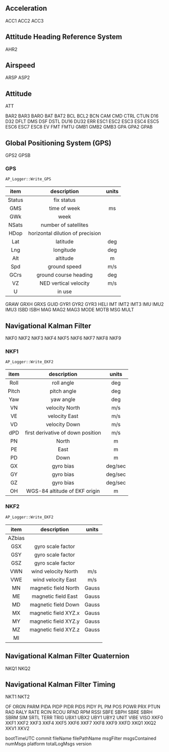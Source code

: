 ## Acceleration
ACC1
ACC2
ACC3

## Attitude Heading Reference System
AHR2

## Airspeed
ARSP
ASP2

## Attitude
ATT

BAR2
BAR3
BARO
BAT
BAT2
BCL
BCL2
BCN
CAM
CMD
CTRL
CTUN
D16
D32
DFLT
DMS
DSF
DSTL
DU16
DU32
ERR
ESC1
ESC2
ESC3
ESC4
ESC5
ESC6
ESC7
ESC8
EV
FMT
FMTU
GMB1
GMB2
GMB3
GPA
GPA2
GPAB

## Global Positioning System (GPS)
GPS2
GPSB

### GPS
`AP_Logger::Write_GPS`

| item      | description                       | units   |
| :-------: | :-------------------------------: | :-----: |
| Status    | fix status                        |         |
| GMS       | time of week                      | ms      |
| GWk       | week                              |         |
| NSats     | number of satellites              |         |
| HDop      | horizontal dilution of precision  |         |
| Lat       | latitude                          | deg     |
| Lng       | longitude                         | deg     |
| Alt       | altitude                          | m       |
| Spd       | ground speed                      | m/s     |
| GCrs      | ground course heading             | deg     |
| VZ        | NED vertical velocity             | m/s     |
| U         | in use                            |         |

GRAW
GRXH
GRXS
GUID
GYR1
GYR2
GYR3
HELI
IMT
IMT2
IMT3
IMU
IMU2
IMU3
ISBD
ISBH
MAG
MAG2
MAG3
MODE
MOTB
MSG
MULT

## Navigational Kalman Filter
NKF0
NKF2
NKF3
NKF4
NKF5
NKF6
NKF7
NKF8
NKF9

### NKF1
`AP_Logger::Write_EKF2`

| item      | description                       | units   |
| :-------: | :-------------------------------: | :-----: |
| Roll      | roll angle                        | deg     |
| Pitch     | pitch angle                       | deg     |
| Yaw       | yaw angle                         | deg     |
| VN        | velocity North                    | m/s     |
| VE        | velocity East                     | m/s     |
| VD        | velocity Down                     | m/s     |
| dPD       | first derivative of down position | m/s     |
| PN        | North                             | m       |
| PE        | East                              | m       |
| PD        | Down                              | m       |
| GX        | gyro bias                         | deg/sec |
| GY        | gyro bias                         | deg/sec |
| GZ        | gyro bias                         | deg/sec |
| OH        | WGS-84 altitude of EKF origin     | m       |

### NKF2
`AP_Logger::Write_EKF2`

| item      | description                       | units   |
| :-------: | :-------------------------------: | :-----: |
| AZbias    |                                   |         |
| GSX       | gyro scale factor                 |         |
| GSY       | gyro scale factor                 |         |
| GSZ       | gyro scale factor                 |         |
| VWN       | wind velocity North               | m/s     |
| VWE       | wind velocity East                | m/s     |
| MN        | magnetic field North              | Gauss   |
| ME        | magnetic field East               | Gauss   |
| MD        | magnetic field Down               | Gauss   |
| MX        | magnetic field XYZ.x              | Gauss   |
| MY        | magnetic field XYZ.y              | Gauss   |
| MZ        | magnetic field XYZ.z              | Gauss   |
| MI        |                                   |         |

## Navigational Kalman Filter Quaternion
NKQ1
NKQ2

## Navigational Kalman Filter Timing
NKT1
NKT2

OF
ORGN
PARM
PIDA
PIDP
PIDR
PIDS
PIDY
PL
PM
POS
POWR
PRX
PTUN
RAD
RALY
RATE
RCIN
RCOU
RFND
RPM
RSSI
SBFE
SBPH
SBRE
SBRH
SBRM
SIM
SRTL
TERR
TRIG
UBX1
UBX2
UBY1
UBY2
UNIT
VIBE
VISO
XKF0
XKF1
XKF2
XKF3
XKF4
XKF5
XKF6
XKF7
XKF8
XKF9
XKFD
XKQ1
XKQ2
XKV1
XKV2

bootTimeUTC
commit
fileName
filePathName
msgFilter
msgsContained
numMsgs
platform
totalLogMsgs
version
